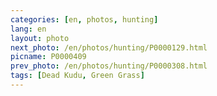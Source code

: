 ```yaml
---
categories: [en, photos, hunting]
lang: en
layout: photo
next_photo: /en/photos/hunting/P0000129.html
picname: P0000409
prev_photo: /en/photos/hunting/P0000308.html
tags: [Dead Kudu, Green Grass]
---
```

